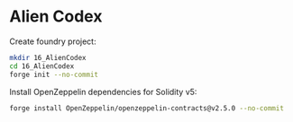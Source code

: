 # Alien Codex

Create foundry project:

```BASH
mkdir 16_AlienCodex
cd 16_AlienCodex
forge init --no-commit
```

Install OpenZeppelin dependencies for Solidity v5:
```BASH
forge install OpenZeppelin/openzeppelin-contracts@v2.5.0 --no-commit
```
